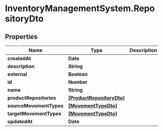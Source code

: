 # InventoryManagementSystem.RepositoryDto

## Properties
Name | Type | Description | Notes
------------ | ------------- | ------------- | -------------
**createdAt** | **Date** |  | [optional] 
**description** | **String** |  | [optional] 
**external** | **Boolean** |  | [optional] 
**id** | **Number** |  | [optional] 
**name** | **String** |  | [optional] 
**productRepositories** | [**[ProductRepositoryDto]**](ProductRepositoryDto.md) |  | [optional] 
**sourceMovementTypes** | [**[MovementTypeDto]**](MovementTypeDto.md) |  | [optional] 
**targetMovementTypes** | [**[MovementTypeDto]**](MovementTypeDto.md) |  | [optional] 
**updatedAt** | **Date** |  | [optional] 


